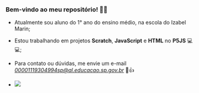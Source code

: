 ### Bem-vindo ao meu repositório! 🎐🦇

- Atualmente sou aluno do 1° ano do ensino médio, na escola do Izabel Marin;
- Estou trabalhando em projetos **Scratch**, **JavaScript** e **HTML** no **P5JS** 💻💻;
- Para contato ou dúvidas, me envie um e-mail *00001119304994sp@al.educacao.sp.gov.br* 💌👍

- ![](https://media1.tenor.com/m/RICeFg1wfBwAAAAC/muichiro-tokito.gif)

